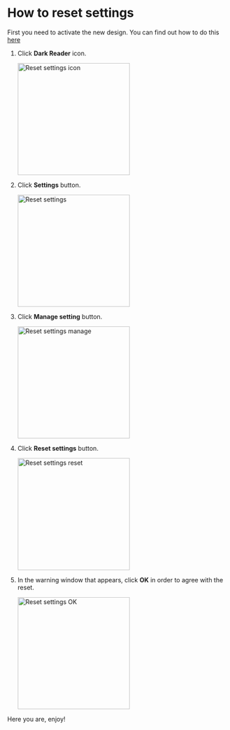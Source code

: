 # How to reset settings

First you need to activate the new design. You can find out how to do this [here](https://darkreader.org/tips/activate-v5-preview/)

1. Click **Dark Reader** icon.

    <img src="/images/tips/reset-settings-icon.png" alt="Reset settings icon" style="width: 16rem;" loading="lazy" />

2. Click **Settings** button.

    <img src="/images/tips/reset-settings-settings.png" alt="Reset settings" style="width: 16rem;" loading="lazy" />

3. Click **Manage setting** button.

    <img src="/images/tips/reset-settings-manage.png" alt="Reset settings manage" style="width: 16rem;" loading="lazy" />

4. Click **Reset settings** button.

    <img src="/images/tips/reset-settings-reset.png" alt="Reset settings reset" style="width: 16rem;" loading="lazy" />

5. In the warning window that appears, click **OK** in order to agree with the reset.

    <img src="/images/tips/reset-settings-ok.png" alt="Reset settings OK" style="width: 16rem;" loading="lazy" />

Here you are, enjoy!
